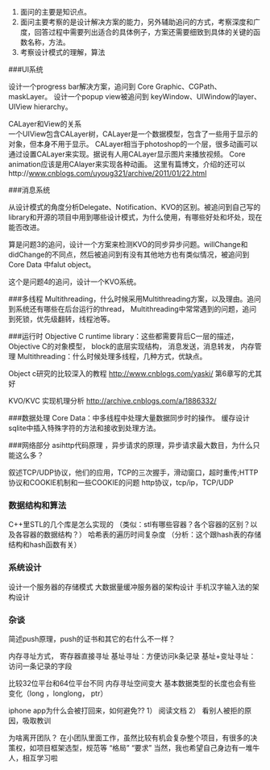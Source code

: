 


1. 面问的主要是知识点。
2. 面问主要考察的是设计解决方案的能力，另外辅助追问的方式，考察深度和广度，回答过程中需要列出适合的具体例子，方案还需要细致到具体的关键的函数名称，方法。
3. 考察设计模式的理解，算法



###UI系统

设计一个progress bar解决方案，追问到 Core Graphic、CGPath、maskLayer。
设计一个popup view被追问到 keyWindow、UIWindow的layer、UIView hierarchy。


CALayer和View的关系  
一个UIView包含CALayer树，CALayer是一个数据模型，包含了一些用于显示的对象，但本身不用于显示。 
CALayer相当于photoshop的一个层，很多动画可以通过设置CALayer来实现。据说有人用CALayer显示图片来播放视频。
Core animation应该是用CAlayer来实现各种动画。
这里有篇博文，介绍的还可以http://www.cnblogs.com/uyoug321/archive/2011/01/22.html 




###消息系统

从设计模式的角度分析Delegate、Notification、KVO的区别。被追问到自己写的library和开源的项目中用到哪些设计模式，为什么使用，有哪些好处和坏处，现在能否改进。


算是问题3的追问，设计一个方案来检测KVO的同步异步问题。willChange和 didChange的不同点，然后被追问到有没有其他地方也有类似情况，被追问到Core Data 中falut object。

这个是问题4的追问，设计一个KVO系统。


###多线程
Multithreading，什么时候采用Multithreading方案，以及理由。追问到系统还有哪些在后台运行的thread，
Multithreading中常常遇到的问题，追问到死锁，优先级翻转，线程池等。



###运行时
Objective C runtime library：这些都需要背后C一层的描述，
Objective C的对象模型，
block的底层实现结构，
消息发送，消息转发，
内存管理
Multithreading：什么时候处理多线程，几种方式，优缺点。

Object c研究的比较深入的教程
http://www.cnblogs.com/yaski/ 第6章写的尤其好

KVO/KVC 实现机理分析
http://archive.cnblogs.com/a/1886332/


###数据处理
Core Data：中多线程中处理大量数据同步时的操作。
缓存设计
sqlite中插入特殊字符的方法和接收到处理方法。


###网络部分
asihttp代码原理 ，异步请求的原理，异步请求最大数目，为什么只能这么多？


叙述TCP/UDP协议，他们的应用，TCP的三次握手，滑动窗口，超时重传;HTTP协议和COOKIE机制和一些COOKIE的问题
 http协议，tcp/ip，TCP/UDP




### 数据结构和算法

 C++里STL的几个库是怎么实现的
（类似：stl有哪些容器？各个容器的区别？以及各容器的数据结构？）
哈希表的遍历时间复杂度
（分析：这个跟hash表的存储结构和hash函数有关）


### 系统设计

设计一个服务器的存储模式
大数据量缓冲服务器的架构设计
手机汉字输入法的架构设计



### 杂谈
简述push原理，push的证书和其它的右什么不一样？


内存寻址方式，
寄存器直接寻址
基址寻址：方便访问k条记录
基址+变址寻址：访问一条记录的字段



 比较32位平台和64位平台不同
内存寻址空间变大
基本数据类型的长度也会有些变化（long ，longlong， ptr）


iphone app为什么会被打回来，如何避免??
1） 阅读文档
2） 看别人被拒的原因，吸取教训


为啥离开团队？
在小团队里面工作，虽然比较有机会复杂整个项目，有很多的决策权，如项目框架选型，规范等
 “格局” “要求”
当然，我也希望自己身边有一堆牛人，相互学习啦







